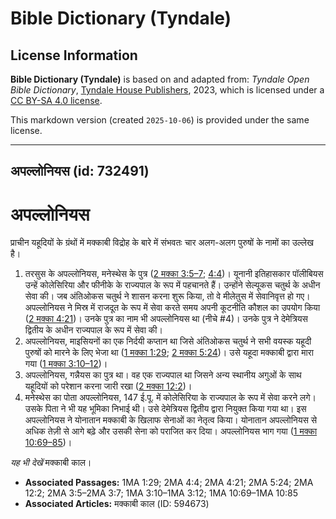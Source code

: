 # Bible Dictionary (Tyndale)

## License Information

**Bible Dictionary (Tyndale)** is based on and adapted from: _Tyndale Open Bible Dictionary_, [Tyndale House Publishers](https://tyndaleopenresources.com/), 2023, which is licensed under a [CC BY-SA 4.0 license](https://creativecommons.org/licenses/by-sa/4.0/legalcode.en).

This markdown version (created `2025-10-06`) is provided under the same license.



--------------------------------

## अपल्लोनियस (id: 732491)

अपल्लोनियस
==========

प्राचीन यहूदियों के ग्रंथों में मक्काबी विद्रोह के बारे में संभवतः चार अलग\-अलग पुरुषों के नामों का उल्लेख है।

1. तरसुस के अपल्लोनियस, मनेस्थेस के पुत्र ([2 मक्का 3:5–7](https://ref.ly/2Macc3:5-2Macc3:7); [4:4](https://ref.ly/2Macc4:4))। यूनानी इतिहासकार पॉलीबियस उन्हें कोलेसिरिया और फीनीके के राज्यपाल के रूप में पहचानते हैं। उन्होंने सेल्यूकस चतुर्थ के अधीन सेवा की। जब अंतिओकस चतुर्थ ने शासन करना शुरू किया, तो वे मीलेतुस में सेवानिवृत्त हो गए। अपल्लोनियस ने मिस्र में राजदूत के रूप में सेवा करते समय अपनी कूटनीति कौशल का उपयोग किया ([2 मक्का 4:21](https://ref.ly/2Macc4:21))। उनके पुत्र का नाम भी अपल्लोनियस था (नीचे \#4\)। उनके पुत्र ने देमेत्रियस द्वितीय के अधीन राज्यपाल के रूप में सेवा की।
2. अपल्लोनियस, माइसियनों का एक निर्दयी कप्तान था जिसे अंतिओकस चतुर्थ ने सभी वयस्क यहूदी पुरुषों को मारने के लिए भेजा था ([1 मक्का 1:29](https://ref.ly/1Macc1:29); [2 मक्का 5:24](https://ref.ly/2Macc5:24))। उसे यहूदा मक्काबी द्वारा मारा गया ([1 मक्का 3:10–12](https://ref.ly/1Macc3:10-1Macc3:12))।
3. अपल्लोनियस, गन्नैयस का पुत्र था। वह एक राज्यपाल था जिसने अन्य स्थानीय अगुओं के साथ यहूदियों को परेशान करना जारी रखा ([2 मक्का 12:2](https://ref.ly/2Macc12:2))।
4. मनेस्थेस का पोता अपल्लोनियस, 147 ई.पू. में कोलेसिरिया के राज्यपाल के रूप में सेवा करने लगे। उसके पिता ने भी यह भूमिका निभाई थी। उसे देमेत्रियस द्वितीय द्वारा नियुक्त किया गया था। इस अपल्लोनियस ने योनातान मक्काबी के खिलाफ सेनाओं का नेतृत्व किया। योनातान अपल्लोनियस से अधिक तेज़ी से आगे बढ़े और उसकी सेना को पराजित कर दिया। अपल्लोनियस भाग गया ([1 मक्का 10:69–85](https://ref.ly/1Macc10:69-1Macc10:85))।

*यह भी देखें* मक्काबी काल। 

* **Associated Passages:** 1MA 1:29; 2MA 4:4; 2MA 4:21; 2MA 5:24; 2MA 12:2; 2MA 3:5–2MA 3:7; 1MA 3:10–1MA 3:12; 1MA 10:69–1MA 10:85
* **Associated Articles:** मक्काबी काल (ID: 594673)

